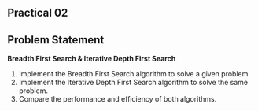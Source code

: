 ## Practical 02

## Problem Statement

**Breadth First Search & Iterative Depth First Search**
1. Implement the Breadth First Search algorithm to solve a given problem.
2. Implement the Iterative Depth First Search algorithm to solve the same problem.
3. Compare the performance and efficiency of both algorithms.